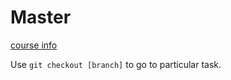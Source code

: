 # Master

[course info](http://hwproj.me/courses/15)

Use `git checkout [branch]` to go to particular task.